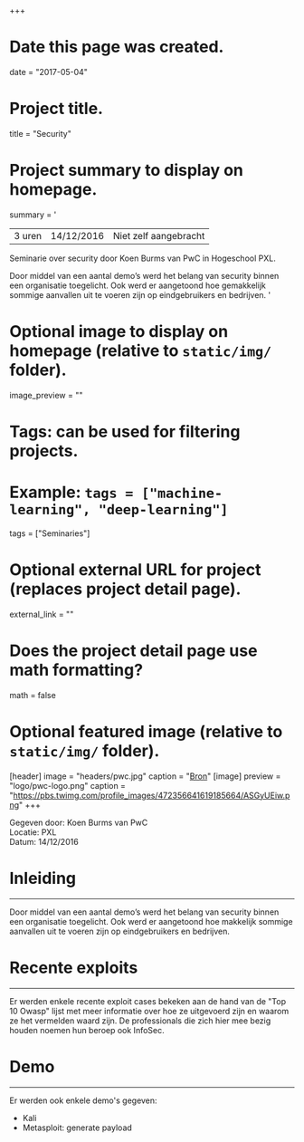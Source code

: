 +++
# Date this page was created.
date = "2017-05-04"

# Project title.
title = "Security"

# Project summary to display on homepage.
summary = '

|            |                    | |
| -----| ----------- | ------------------------------ |
| 3 uren  | 14/12/2016  | Niet zelf aangebracht          |

Seminarie over security door Koen Burms van PwC in Hogeschool PXL.

Door middel van een aantal demo’s werd het belang van security binnen een organisatie toegelicht.
Ook werd er aangetoond hoe gemakkelijk sommige aanvallen uit te voeren zijn op eindgebruikers en bedrijven.
'


# Optional image to display on homepage (relative to `static/img/` folder).
image_preview = ""

# Tags: can be used for filtering projects.
# Example: `tags = ["machine-learning", "deep-learning"]`
tags = ["Seminaries"]

# Optional external URL for project (replaces project detail page).
external_link = ""

# Does the project detail page use math formatting?
math = false

# Optional featured image (relative to `static/img/` folder).
[header]
image = "headers/pwc.jpg"
caption = "[Bron](https://www.onlyengineerjobs.be/sites/default/files/styles/company_profile_cover/public/pwc.jpg?itok=ac5YTeBZ)"
[image]
preview = "logo/pwc-logo.png"
caption = "https://pbs.twimg.com/profile_images/472356641619185664/ASGyUEiw.png"
+++

Gegeven door: Koen Burms van PwC  
Locatie: PXL  
Datum: 14/12/2016  

# **Inleiding**
---

Door middel van een aantal demo’s werd het belang van security binnen een organisatie toegelicht.
Ook werd er aangetoond hoe makkelijk sommige aanvallen uit te voeren zijn op eindgebruikers en bedrijven.

# **Recente exploits**
---
Er werden enkele recente exploit cases bekeken aan de hand van de "Top 10 Owasp" lijst met meer informatie over hoe ze uitgevoerd zijn en waarom ze het vermelden waard zijn. De professionals die zich hier mee bezig houden noemen hun beroep ook InfoSec.

# **Demo**
---
Er werden ook enkele demo's gegeven:

- Kali
- Metasploit: generate payload
